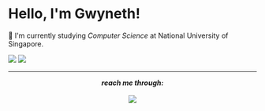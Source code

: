 # Hello, I'm Gwyneth!
📕 I'm currently studying *Computer Science* at National University of Singapore.

<!---
## Things I code with

<p align="left">
<img src="https://cdn.jsdelivr.net/gh/devicons/devicon/icons/cplusplus/cplusplus-original.svg" alt="c++" width="50" height="50"/>
<img src="https://cdn.jsdelivr.net/gh/devicons/devicon/icons/c/c-original.svg" alt="c"  width="50" height="50" />
<img src="https://raw.githubusercontent.com/devicons/devicon/master/icons/java/java-original-wordmark.svg" alt="java"  width="50" height="50" />
<img src="https://raw.githubusercontent.com/devicons/devicon/master/icons/javascript/javascript-original.svg" alt="javascript"  width="50" height="50" />
<img src="https://raw.githubusercontent.com/devicons/devicon/master/icons/python/python-original-wordmark.svg" alt="python"  width="50" height="50" />
<img src="https://cdn.jsdelivr.net/gh/devicons/devicon/icons/r/r-original.svg" alt="r" width="50" height="50" />
<img src="https://cdn.jsdelivr.net/gh/devicons/devicon/icons/figma/figma-original.svg" alt="figma" width="50" height="50" />
<img src="https://raw.githubusercontent.com/devicons/devicon/master/icons/react/react-original-wordmark.svg" alt="react" width="50" height="50" />
<img src="https://raw.githubusercontent.com/devicons/devicon/master/icons/css3/css3-original-wordmark.svg" alt="css3"  width="50" height="50" />
<img src="https://cdn.jsdelivr.net/gh/devicons/devicon/icons/materialui/materialui-original.svg" alt="mui" width="50" height="50" />
<img src="https://raw.githubusercontent.com/devicons/devicon/master/icons/mysql/mysql-original-wordmark.svg" alt="mysql"  width="50" height="50" />
<img src="https://cdn.jsdelivr.net/gh/devicons/devicon/icons/numpy/numpy-original.svg" alt="numpy" width="50" height="50" />
<img src="https://cdn.jsdelivr.net/gh/devicons/devicon/icons/codecov/codecov-plain.svg" alt="codecov" width="50" height="50"/>
</p>
-->

<p>
<picture>
<source 
  srcset="https://github-readme-stats.vercel.app/api?username=gwynethguo&count_private=true&show_icons=true&theme=date_night"
  media="(prefers-color-scheme: dark)"
/>
<source
  srcset="https://github-readme-stats.vercel.app/api?username=gwynethguo&count_private=true&show_icons=true&theme=rose"
  media="(prefers-color-scheme: light), (prefers-color-scheme: no-preference)"
/>
<img src="https://github-readme-stats.vercel.app/api?username=gwynethguo&count_private=true&show_icons=true" />
</picture>
<picture>
  <source 
    srcset="https://github-readme-stats.vercel.app/api/top-langs?username=gwynethguo&count_private=true&show_icons=true&theme=date_night&layout=compact"
    media="(prefers-color-scheme: dark)"
  />
  <source
    srcset="https://github-readme-stats.vercel.app/api/top-langs?username=gwynethguo&count_private=true&show_icons=true&theme=rose&layout=compact"
    media="(prefers-color-scheme: light), (prefers-color-scheme: no-preference)"
  />
  <img src="https://github-readme-stats.vercel.app/api/top-langs/?username=gwynethguo" />
</picture>
</p>


<hr>
<p align="center">
  <i><b> reach me through: </b></i><br></br>
  <a href="https://www.linkedin.com/in/gwynethguo/">
  <img src="https://img.shields.io/badge/LinkedIn-0077B5?style=for-the-badge&logo=linkedin&logoColor=white" />
  </a>
</p>
